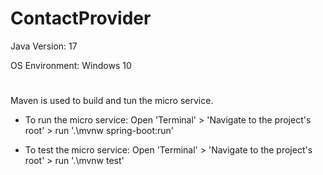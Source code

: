 # ContactProvider

Java Version: 17

OS Environment: Windows 10

#

Maven is used to build and tun the micro service.

- To run the micro service: Open 'Terminal' > 'Navigate to the project's root' > run '.\mvnw spring-boot:run'

- To test the micro service: Open 'Terminal' > 'Navigate to the project's root' > run '.\mvnw test'
